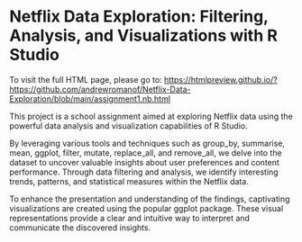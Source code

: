 # Netflix Data Exploration: Filtering, Analysis, and Visualizations with R Studio
To visit the full HTML page, please go to: https://htmlpreview.github.io/?https://github.com/andrewromanof/Netflix-Data-Exploration/blob/main/assignment1.nb.html

This project is a school assignment aimed at exploring Netflix data using the powerful data analysis and visualization capabilities of R Studio.

By leveraging various tools and techniques such as group_by, summarise, mean, ggplot, filter, mutate, replace_all, and remove_all, we delve into the dataset to uncover valuable insights about user preferences and content performance. Through data filtering and analysis, we identify interesting trends, patterns, and statistical measures within the Netflix data.

To enhance the presentation and understanding of the findings, captivating visualizations are created using the popular ggplot package. These visual representations provide a clear and intuitive way to interpret and communicate the discovered insights.
